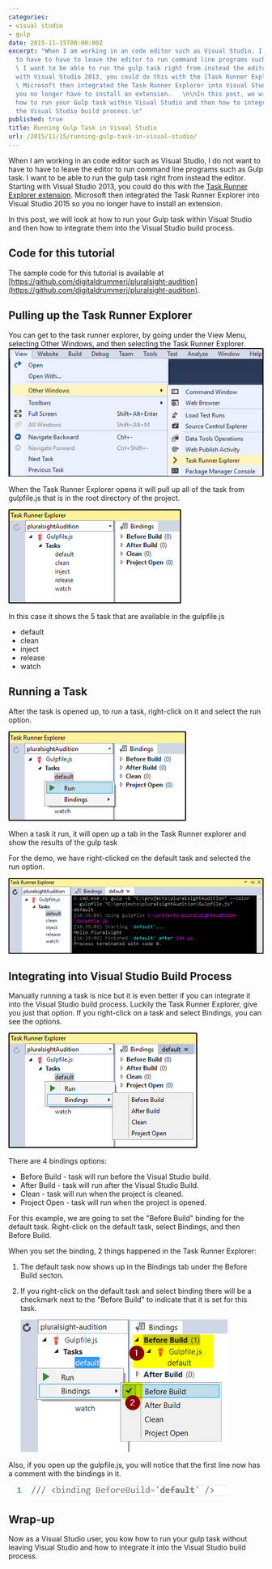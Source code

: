 ```yaml
---
categories:
- visual studio
- gulp
date: 2015-11-15T00:00:00Z
excerpt: "When I am working in an code editor such as Visual Studio, I do not want
  to have to have to leave the editor to run command line programs such as Gulp task.
  \ I want to be able to run the gulp task right from instead the editor.  Starting
  with Visual Studio 2013, you could do this with the [Task Runner Explorer extension](https://visualstudiogallery.msdn.microsoft.com/8e1b4368-4afb-467a-bc13-9650572db708).
  \ Microsoft then integrated the Task Runner Explorer into Visual Studio 2015 so
  you no longer have to install an extension.   \n\nIn this post, we will look at
  how to run your Gulp task within Visual Studio and then how to integrate them into
  the Visual Studio build process.\n"
published: true
title: Running Gulp Task in Visual Studio
url: /2015/11/15/running-gulp-task-in-visual-studio/
---
```


When I am working in an code editor such as Visual Studio, I do not want to have to have to leave the editor to run command line programs such as Gulp task.  I want to be able to run the gulp task right from instead the editor.  Starting with Visual Studio 2013, you could do this with the [Task Runner Explorer extension](https://visualstudiogallery.msdn.microsoft.com/8e1b4368-4afb-467a-bc13-9650572db708).  Microsoft then integrated the Task Runner Explorer into Visual Studio 2015 so you no longer have to install an extension.   

In this post, we will look at how to run your Gulp task within Visual Studio and then how to integrate them into the Visual Studio build process.

## Code for this tutorial

The sample code for this tutorial is available at [https://github.com/digitaldrummerj/pluralsight-audition](https://github.com/digitaldrummerj/pluralsight-audition).


## Pulling up the Task Runner Explorer 

You can get to the task runner explorer, by going under the View Menu, selecting Other Windows, and then selecting the Task Runner Explorer.  
![Open Task Runner Explorer](/images/GulpInVisualStudio/TaskRunnerExplorer_FindInMenu.png) 


When the Task Runner Explorer opens it will pull up all of the task from gulpfile.js that is in the root directory of the project.

![Task Runner Explorer Initial View](/images/GulpInVisualStudio/TaskRunnerExplorer.png)

In this case it shows the 5 task that are available in the gulpfile.js

* default
* clean
* inject
* release
* watch

## Running a Task

After the task is opened up, to run a task, right-click on it and select the run option.  
 
![Running a Task](/images/GulpInVisualStudio/TaskRunnerExplorer_TaskRun_RightClickMenu.png)

When a task it run, it will open up a tab in the Task Runner explorer and show the results of the gulp task

For the demo, we have right-clicked on the default task and selected the run option. 

![Results of Task Run](/images/GulpInVisualStudio/TaskRunnerExplorer_TaskRun.png)

## Integrating into Visual Studio Build Process

Manually running a task is nice but it is even better if you can integrate it into the Visual Studio build process.  Luckily the Task Runner Explorer, give you just that option.  If you right-click on a task and select Bindings, you can see the options.  

![Task Build Options](/images/GulpInVisualStudio/TaskRunnerExplorer_BuildBindings.png)

There are 4 bindings options:

* Before Build - task will run before the Visual Studio build.
* After Build - task will run after the Visual Studio Build.
* Clean - task will run when the project is cleaned.
* Project Open - task will run when the project is opened.

For this example, we are going to set the "Before Build" binding for the default task.  Right-click on the default task, select Bindings, and then Before Build.  

When you set the binding, 2 things happened in the Task Runner Explorer:

1. The default task now shows up in the Bindings tab under the Before Build secton.  
1. If you right-click on the default task and select binding there will be a checkmark next to the "Before Build" to indicate that it is set for this task.

    ![Before Build Binding](/images/GulpInVisualStudio/TaskRunnerExplorer_BindingSetForBeforeBuild.png)


Also, if you open up the gulpfile.js, you will notice that the first line now has a comment with the bindings in it.

![Gulpfile with BeforeBuild set](/images/GulpInVisualStudio/TaskRunnerExplorer_GulpfileWithBeforeBuildSet.png)


## Wrap-up

Now as a Visual Studio user, you kow how to run your gulp task without leaving Visual Studio and how to integrate it into the Visual Studio build process.        
